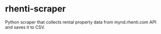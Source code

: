 # rhenti-scraper
Python scraper that collects rental property data from mynd.rhenti.com API and saves it to CSV.
